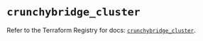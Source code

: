 # `crunchybridge_cluster`

Refer to the Terraform Registry for docs: [`crunchybridge_cluster`](https://registry.terraform.io/providers/crunchydata/crunchybridge/0.3.0/docs/resources/cluster).
